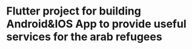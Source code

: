 <h1>Flutter project for building Android&IOS App to provide useful services for the arab refugees</h1>
